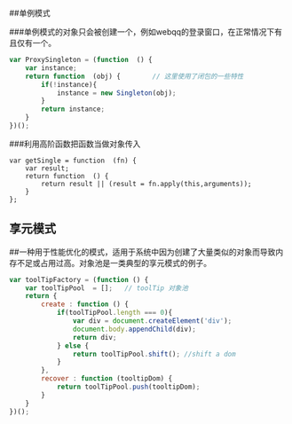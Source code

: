 ##单例模式

###单例模式的对象只会被创建一个，例如webqq的登录窗口，在正常情况下有且仅有一个。
```javascript
var ProxySingleton = (function  () {
    var instance;
    return function  (obj) {        // 这里使用了闭包的一些特性
        if(!instance){
            instance = new Singleton(obj);
        }
        return instance;
    }
})();
```

###利用高阶函数把函数当做对象传入
```
var getSingle = function  (fn) {
    var result;
    return function  () {
        return result || (result = fn.apply(this,arguments));
    }
};
```

## 享元模式

##一种用于性能优化的模式，适用于系统中因为创建了大量类似的对象而导致内存不足或占用过高。对象池是一类典型的享元模式的例子。
```javascript
var toolTipFactory = (function () {
    var toolTipPool  = [];   // toolTip 对象池
    return {
        create : function () {
            if(toolTipPool.length === 0){
                var div = document.createElement('div');
                document.body.appendChild(div);
                return div;
            } else {
                return toolTipPool.shift(); //shift a dom
            }
        },
        recover : function (tooltipDom) {
            return toolTipPool.push(tooltipDom);  
        }
    }
})();
```
